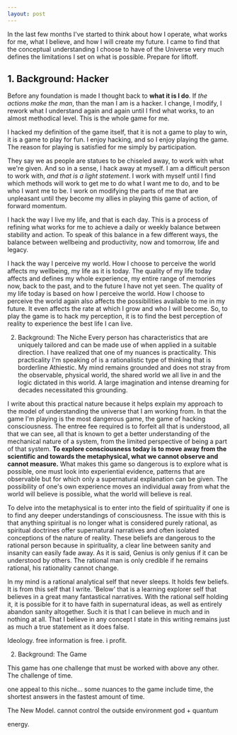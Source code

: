 ```yaml
---
layout: post
---
```


In the last few months I've started to think about how I operate, what works
for me, what I believe, and how I will create my future. I came to find
that the conceptual understanding I choose to have of the Universe very much
defines the limitations I set on what is possible. Prepare for liftoff.

## 1. Background: Hacker

Before any foundation is made I thought back to __what it is I do__. If _the actions
make the man_, than the man I am is a hacker. I change, I modify, I rework what
I understand again and again until I find what works, to an almost methodical
level. This is the whole game for me.

I hacked my definition of the game itself, that it is not a game to play to win, it is a game to play for fun. I enjoy hacking, and so I enjoy playing the game. The reason for playing is satisfied for me simply by participation.

They say we as people are statues to be chiseled away, to work with
what we're given. And so in a sense, I hack away at myself. I am a difficult person to work with, _and that is a light statement_. I work with myself until I find which methods will work to get me to do what I want me to do, and to be who I want me to be. I work on modifying the parts of me that are unpleasant until they become my allies in playing this game of action, of forward momentum.

I hack the way I live my life, and that is each day. This is a process of refining what works for me to achieve a daily or weekly balance between stability and action. To speak of this balance in a few different ways, the balance between wellbeing and productivity, now and tomorrow, life and legacy.

I hack the way I perceive my world. How I choose to perceive the world affects my wellbeing, my life as it is today. The quality of my life today affects and defines my whole experience, my entire range of memories now, back to the past, and to the future I have not yet seen. The quality of my life today is based on how I perceive the world.
How I choose to perceive the world again also affects the possibilities available to me in my future. It even affects the rate at which I grow and who I will become. So, to play the game is to hack my perception, it is to find the best perception of reality to experience the best life I can live.

2. Background: The Niche
Every person has characteristics that are uniquely tailored and can be made use of when applied in a suitable direction. I have realized that one of my nuances is practicality. This practicality I'm speaking of is a
rationalistic type of thinking that is borderline Athiestic. My mind remains grounded and does not stray from the observable, physical world, the shared world we all live in and the logic dictated in this world. A large imagination and intense dreaming for decades necessitated this grounding.

I write about this practical nature because it helps explain my approach to the model of understanding the universe that I am working from. In that the game I'm playing is the most dangerous game, the game of hacking consciousness. The entree fee required is to forfeit all that is understood, all that we can see, all that is known to get a better understanding of the mechanical nature of a system, from the limited perspective of being a part of that system. __To explore consciousness today is to move away from the scientific and towards the metaphysical, what we cannot observe and cannot measure.__ What makes this game so dangerous is to explore what is possible, one must look into experiential evidence, patterns that are observable but for which only a  supernatural explanation can be given. The possibility of one's own experience moves an individual away from what the world will believe is possible, what the world will believe is real.

To delve into the metaphysical is to enter into the field of spirituality if one is to find any deeper understandings of consciousness. The issue with this is that anything spiritual is no longer what is considered purely rational, as spiritual doctrines offer supernatural narratives and often isolated conceptions of the nature of reality. These beliefs are dangerous to the rational person because in spirituality, a clear line between sanity and insanity can easily fade away. As it is said, Genius is only genius if it can be understood by others. The rational man is only credible if he remains rational, his rationality cannot change.

In my mind is a rational analytical self that never sleeps. It holds few beliefs. It is from this self that I write. 'Below' that is a learning explorer self that believes in a great many fantastical narratives. With the rational self holding it, it is possible for it to have faith in supernatural ideas, as well as entirely abandon sanity altogether. Such it is that I can believe in much and in nothing at all. That I believe in any concept I state in this writing remains just as much a true statement as it does false.






Ideology.
free information is free. i profit.

2. Background: The Game

This game has one challenge that must be worked with above any other. The challenge of time.

one appeal to this niche... some nuances to the game include time, the shortest answers in the fastest amount of time.

The New Model.
cannot control the outside environment
god + quantum

energy.
